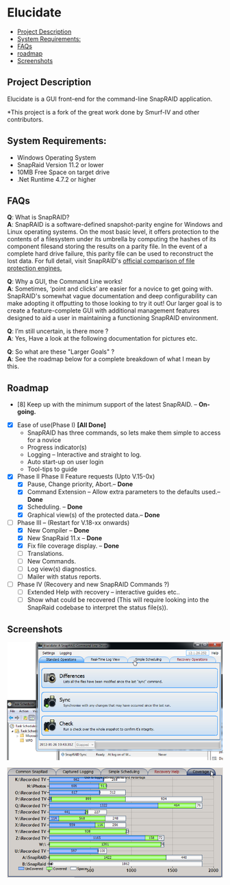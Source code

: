 # Elucidate
  - [Project Description](#project-description)
  - [System Requirements:](#os-requirements)
  - [FAQs](#faqs)
  - [roadmap](#roadmap)
  - [Screenshots](#screenshots)

## Project Description
Elucidate is a GUI front-end for the command-line SnapRAID application.

*This project is a fork of the great work done by Smurf-IV and other contributors. 


## System Requirements:
- Windows Operating System
- SnapRaid Version 11.2 or lower
- 10MB Free Space on target drive
- .Net Runtime 4.7.2 or higher
 
## FAQs

**Q**: What is SnapRAID?<br/>
**A**: SnapRAID is a software-defined snapshot-parity engine for Windows and Linux operating systems.  On the most basic level, it offers protection to the contents of a filesystem under its umbrella by computing the hashes of its component filesand storing the results on a parity file.  In the event of a complete hard drive failure, this parity file can be used to reconstruct the lost data.  For full detail, visit SnapRAID's [official comparison of file protection engines.](http://snapraid.sourceforge.net/compare.html)

**Q**: Why a GUI, the Command Line works!<br/>
**A**: Sometimes, ‘point and clicks’ are easier for a novice to get going with.  SnapRAID's somewhat vague documentation and deep configurability can make adopting it offputting to those looking to try it out!  Our larger goal is to create a feature-complete GUI with additional management features designed to aid a user in maintaining a functioning SnapRAID environment.

**Q**: I’m still uncertain, is there more ?<br/>
**A**: Yes, Have a look at the following documentation for pictures etc.

**Q**: So what are these "Larger Goals" ?<br/>
**A**: See the roadmap below for a complete breakdown of what I mean by this.


## Roadmap
* [8] Keep up with the minimum support of the latest SnapRAID. – **On-going.**
* [x] Ease of use(Phase I) **[All Done]**
  * SnapRAID has three commands, so lets make them simple to access for a novice
  * Progress indicator(s)
  * Logging – Interactive and straight to log.
  * Auto start-up on user login
  * Tool-tips to guide
* [x] Phase II Phase II Feature requests (Upto V.15-0x)
  * [x] Pause, Change priority, Abort.– **Done**
  * [x] Command Extension – Allow extra parameters to the defaults used.– **Done**
  * [x] Scheduling. – **Done**
  * [x] Graphical view(s) of the protected data.– **Done**
* [ ] Phase III – (Restart for V.18-xx onwards)
  * [x] New Compiler – **Done**
  * [x] New SnapRaid 11.x – **Done**
  * [x] Fix file coverage display. – **Done**
  * [ ] Translations.
  * [ ] New Commands.
  * [ ] Log view(s) diagnostics.
  * [ ] Mailer with status reports.
* [ ] Phase IV (Recovery and new SnapRAID Commands ?)
  * [ ] Extended Help with recovery – interactive guides etc..
  * [ ] Show what could be recovered (This will require looking into the SnapRaid codebase to interpret the status file(s)). 

## Screenshots

![Layout With Scheduling](Images/Layout_With_Scheduling_12.1.26.png)


![Coverage Tab](Images/CoverageTab_2.png)
